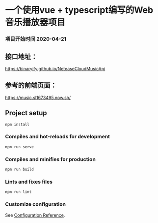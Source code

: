 #  一个使用vue + typescript编写的Web音乐播放器项目

### 项目开始时间 2020-04-21

## 接口地址：
  https://binaryify.github.io/NeteaseCloudMusicApi

## 参考的前端页面：
  https://music.sl1673495.now.sh/

## Project setup
```
npm install
```

### Compiles and hot-reloads for development
```
npm run serve
```

### Compiles and minifies for production
```
npm run build
```

### Lints and fixes files
```
npm run lint
```

### Customize configuration
See [Configuration Reference](https://cli.vuejs.org/config/).